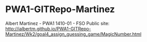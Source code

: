 # PWA1-GITRepo-Martinez
Albert Martinez - PWA1 1410-01 - FSO
Public site: http://ialbertm.github.io/PWA1-GITRepo-Martinez/Wk2/goal4_assign_guessing_game/MagicNumber.html
